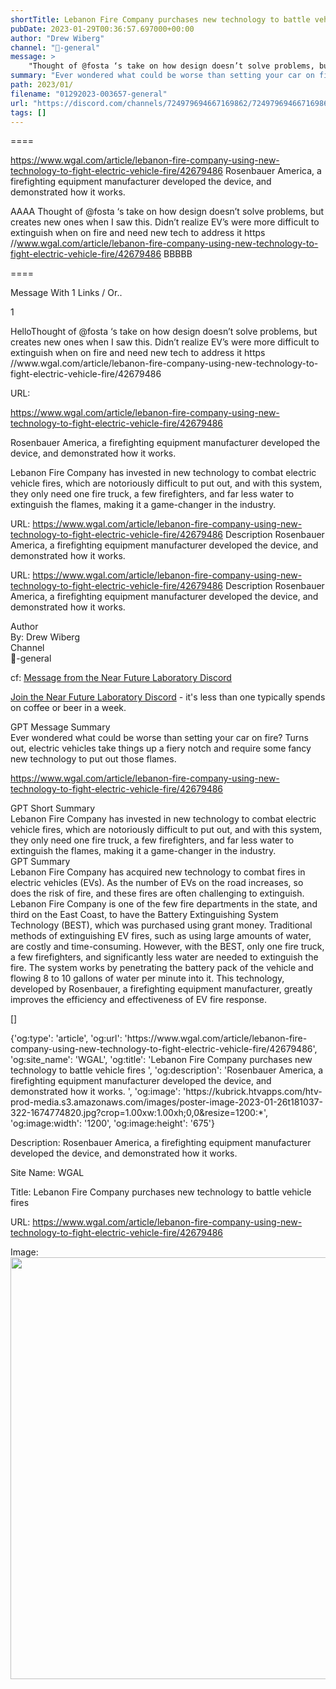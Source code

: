 ```yaml
---
shortTitle: Lebanon Fire Company purchases new technology to battle vehicle fires 
pubDate: 2023-01-29T00:36:57.697000+00:00
author: "Drew Wiberg"
channel: "📝-general"
message: >
    "Thought of @​fosta ‘s take on how design doesn’t solve problems, but creates new ones when I saw this. Didn’t realize EV’s were more difficult to extinguish when on fire and need new tech to address it https //www.wgal.com/article/lebanon-fire-company-using-new-technology-to-fight-electric-vehicle-fire/42679486"
summary: "Ever wondered what could be worse than setting your car on fire? Turns out, electric vehicles take things up a fiery notch and require some fancy new technology to put out those flames."
path: 2023/01/
filename: "01292023-003657-general"
url: "https://discord.com/channels/724979694667169862/724979694667169865/1069053505215676416"
tags: []
---
```

====

https://www.wgal.com/article/lebanon-fire-company-using-new-technology-to-fight-electric-vehicle-fire/42679486
Rosenbauer America, a firefighting equipment manufacturer developed the device, and demonstrated how it works. 
<!-- 

 -->

AAAA Thought of @​fosta ‘s take on how design doesn’t solve problems, but creates new ones when I saw this. Didn’t realize EV’s were more difficult to extinguish when on fire and need new tech to address it https //www.wgal.com/article/lebanon-fire-company-using-new-technology-to-fight-electric-vehicle-fire/42679486 BBBBB

====
<div class="metadata-title-header pt-3 pb-3 pl-2">Message  With 1 Links / Or..</div>    
<div class="human-content-container">  


<p>1</p>
<div style="font-family: var(--font-family-peak);">HelloThought of @​fosta ‘s take on how design doesn’t solve problems, but creates new ones when I saw this. Didn’t realize EV’s were more difficult to extinguish when on fire and need new tech to address it https //www.wgal.com/article/lebanon-fire-company-using-new-technology-to-fight-electric-vehicle-fire/42679486</div>

URL: <p>https://www.wgal.com/article/lebanon-fire-company-using-new-technology-to-fight-electric-vehicle-fire/42679486</p>
<p>Rosenbauer America, a firefighting equipment manufacturer developed the device, and demonstrated how it works. </p>  <!-- Example: Display each item in a paragraph -->
<p>Lebanon Fire Company has invested in new technology to combat electric vehicle fires, which are notoriously difficult to put out, and with this system, they only need one fire truck, a few firefighters, and far less water to extinguish the flames, making it a game-changer in the industry.</p>




URL: https://www.wgal.com/article/lebanon-fire-company-using-new-technology-to-fight-electric-vehicle-fire/42679486
Description Rosenbauer America, a firefighting equipment manufacturer developed the device, and demonstrated how it works. 

</div>

<div class="bg-blue-300 p-4 rounded-md mb-4">

URL: https://www.wgal.com/article/lebanon-fire-company-using-new-technology-to-fight-electric-vehicle-fire/42679486
Description Rosenbauer America, a firefighting equipment manufacturer developed the device, and demonstrated how it works. 

</div>

<div class="metadata-title-header pt-3 pb-3 pl-2">Author</div>    
<div class="bg-gray-200 p-4 rounded-md mb-4">   
By: Drew Wiberg
</div>

<div class="metadata-title-header pt-3 pb-3 pl-2">Channel</div>    
<div class="bg-gray-200 p-4 rounded-md mb-4">   
📝-general</span>
</div>

cf: <a href="">Message from the Near Future Laboratory Discord</a>

<a href="">Join the Near Future Laboratory Discord</a> - it's less than one typically spends on coffee or beer in a week. 

<div class="metadata-title-header pt-3 pb-3 pl-2">GPT Message Summary</div>    
<div class="robot-content-container">
Ever wondered what could be worse than setting your car on fire? Turns out, electric vehicles take things up a fiery notch and require some fancy new technology to put out those flames.
</div>
</div>


<a href="https://www.wgal.com/article/lebanon-fire-company-using-new-technology-to-fight-electric-vehicle-fire/42679486">https://www.wgal.com/article/lebanon-fire-company-using-new-technology-to-fight-electric-vehicle-fire/42679486</a><br/>

<div class="metadata-title-header pt-3 pb-3 pl-2">GPT Short Summary</div>
<div class="robot-content-container">
Lebanon Fire Company has invested in new technology to combat electric vehicle fires, which are notoriously difficult to put out, and with this system, they only need one fire truck, a few firefighters, and far less water to extinguish the flames, making it a game-changer in the industry.
</div>

<div class="metadata-title-header pt-3 pb-3 pl-2">GPT Summary</div>
<div class="robot-content-container">
Lebanon Fire Company has acquired new technology to combat fires in electric vehicles (EVs). As the number of EVs on the road increases, so does the risk of fire, and these fires are often challenging to extinguish. Lebanon Fire Company is one of the few fire departments in the state, and third on the East Coast, to have the Battery Extinguishing System Technology (BEST), which was purchased using grant money. Traditional methods of extinguishing EV fires, such as using large amounts of water, are costly and time-consuming. However, with the BEST, only one fire truck, a few firefighters, and significantly less water are needed to extinguish the fire. The system works by penetrating the battery pack of the vehicle and flowing 8 to 10 gallons of water per minute into it. This technology, developed by Rosenbauer, a firefighting equipment manufacturer, greatly improves the efficiency and effectiveness of EV fire response.
</div>

<!-- Summary:  WGAL News 8 at 6:00 p.m. is on the air at 6.00 a time .      -  - watched on demand programs at 6.30 a time.  presents watches on demand. and watch.com at time.com .  movies.com.com and iReporters.com are featured in the weekly Newsquiz.com/WGAL . -->

[]

<div class="bg-gray-400"> {'og:type': 'article', 'og:url': 'https://www.wgal.com/article/lebanon-fire-company-using-new-technology-to-fight-electric-vehicle-fire/42679486', 'og:site_name': 'WGAL', 'og:title': 'Lebanon Fire Company purchases new technology to battle vehicle fires ', 'og:description': 'Rosenbauer America, a firefighting equipment manufacturer developed the device, and demonstrated how it works. ', 'og:image': 'https://kubrick.htvapps.com/htv-prod-media.s3.amazonaws.com/images/poster-image-2023-01-26t181037-322-1674774820.jpg?crop=1.00xw:1.00xh;0,0&resize=1200:*', 'og:image:width': '1200', 'og:image:height': '675'} </div>

Description: Rosenbauer America, a firefighting equipment manufacturer developed the device, and demonstrated how it works. 

Site Name: WGAL

Title: Lebanon Fire Company purchases new technology to battle vehicle fires 

URL: https://www.wgal.com/article/lebanon-fire-company-using-new-technology-to-fight-electric-vehicle-fire/42679486

Image: <img src="https://kubrick.htvapps.com/htv-prod-media.s3.amazonaws.com/images/poster-image-2023-01-26t181037-322-1674774820.jpg?crop=1.00xw:1.00xh;0,0&resize=1200:*" width="1200" height="675"/>


